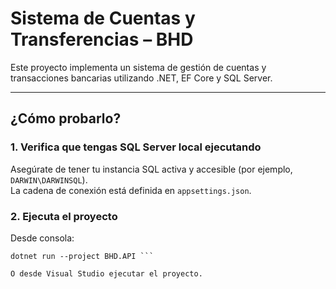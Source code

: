 ﻿# Sistema de Cuentas y Transferencias – BHD

Este proyecto implementa un sistema de gestión de cuentas y transacciones bancarias utilizando .NET, EF Core y SQL Server.

---

## ¿Cómo probarlo?

### 1. Verifica que tengas SQL Server local ejecutando

Asegúrate de tener tu instancia SQL activa y accesible (por ejemplo, `DARWIN\DARWINSQL`).  
La cadena de conexión está definida en `appsettings.json`.

### 2. Ejecuta el proyecto

Desde consola:

```
dotnet run --project BHD.API ```

O desde Visual Studio ejecutar el proyecto.
